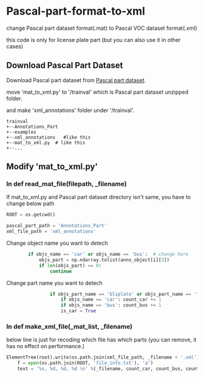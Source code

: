 # Pascal-part-format-to-xml
change Pascal part dataset format(.mat) to Pascal VOC dataset format(.xml)

this code is only for license plate part (but you can also use it in other cases)


## Download Pascal Part Dataset
Download Pascal part dataset from [Pascal part dataset](http://www.stat.ucla.edu/~xianjie.chen/pascal_part_dataset/pascal_part.html).

move 'mat_to_xml.py' to '/trainval' which is Pascal part dataset unzipped folder.

and make 'xml_annotations' folder under '/trainval'.

```
trainval
+--Annotations_Part
+--examples
+--xml_annotations   #like this
+--mat_to_xml.py  # like this
+--...
```


## Modify 'mat_to_xml.py'
### In def read_mat_file(filepath, _filename)
If mat_to_xml.py and Pascal part dataset directory isn't same, you have to change below path
```python
ROOT = os.getcwd()

pascal_part_path = 'Annotations_Part'
xml_file_path = 'xml_annotations'
```


Change object name you want to detech
```python
        if objs_name == 'car' or objs_name == 'bus':  # change here
            objs_part = np.ndarray.tolist(anno_object[i][3])
            if len(objs_part) == 0:
                continue
```


Change part name you want to detech
```python
                if objs_part_name == 'bliplate' or objs_part_name == 'fliplate':  # change here
                    if objs_name == 'car': count_car += 1
                    if objs_name == 'bus': count_bus += 1
                    is_car = True
```

### In def make_xml_file(_mat_list, _filename)

below line is just for recoding which file has which parts (you can remove, it has no effect on performance.)
```python
ElementTree(root).write(os.path.join(xml_file_path, _filename + '.xml'))
    f = open(os.path.join(ROOT, 'file_info.txt'), 'a')                         # this line
    text = '%s, %d, %d, %d \n' %(_filename, count_car, count_bus, count_file)  # this line
```


